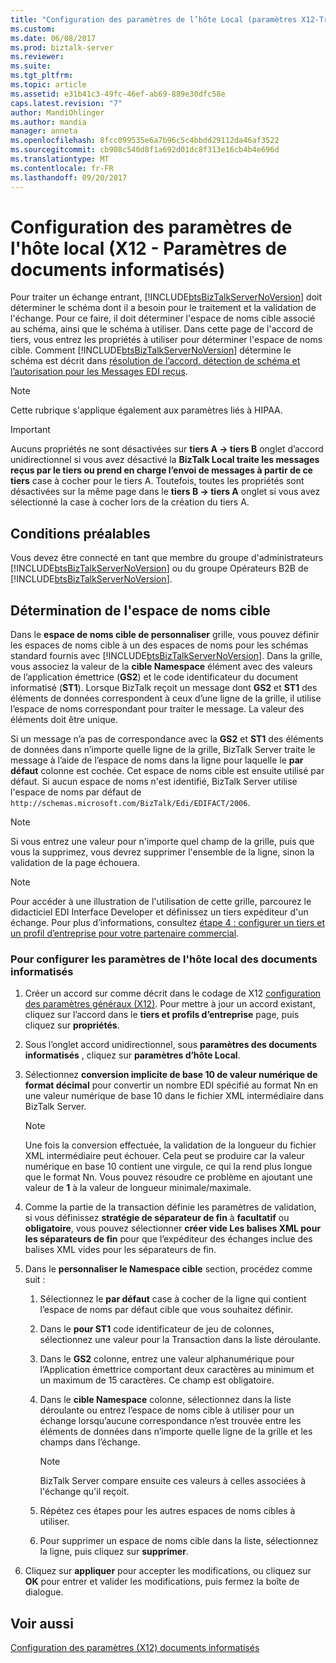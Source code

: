 ```yaml
---
title: "Configuration des paramètres de l’hôte Local (paramètres X12-Transaction) | Documents Microsoft"
ms.custom: 
ms.date: 06/08/2017
ms.prod: biztalk-server
ms.reviewer: 
ms.suite: 
ms.tgt_pltfrm: 
ms.topic: article
ms.assetid: e31b41c3-49fc-46ef-ab69-889e30dfc58e
caps.latest.revision: "7"
author: MandiOhlinger
ms.author: mandia
manager: anneta
ms.openlocfilehash: 8fcc099535e6a7b96c5c4bbdd29112da46af3522
ms.sourcegitcommit: cb908c540d8f1a692d01dc8f313e16cb4b4e696d
ms.translationtype: MT
ms.contentlocale: fr-FR
ms.lasthandoff: 09/20/2017
---
```

# <a name="configuring-local-host-settings-x12-transaction-set-settings"></a>Configuration des paramètres de l'hôte local (X12 - Paramètres de documents informatisés)
Pour traiter un échange entrant, [!INCLUDE[btsBizTalkServerNoVersion](../includes/btsbiztalkservernoversion-md.md)] doit déterminer le schéma dont il a besoin pour le traitement et la validation de l'échange. Pour ce faire, il doit déterminer l'espace de noms cible associé au schéma, ainsi que le schéma à utiliser. Dans cette page de l'accord de tiers, vous entrez les propriétés à utiliser pour déterminer l'espace de noms cible. Comment [!INCLUDE[btsBizTalkServerNoVersion](../includes/btsbiztalkservernoversion-md.md)] détermine le schéma est décrit dans [résolution de l’accord, détection de schéma et l’autorisation pour les Messages EDI reçus](../core/agreement-resolution-schema-discovery-and-authorization-for-received-edi.md).  
  
> [!NOTE]
>  Cette rubrique s'applique également aux paramètres liés à HIPAA.  
  
> [!IMPORTANT]
>  Aucuns propriétés ne sont désactivées sur **tiers A -> tiers B** onglet d’accord unidirectionnel si vous avez désactivé la **BizTalk Local traite les messages reçus par le tiers ou prend en charge l’envoi de messages à partir de ce tiers** case à cocher pour le tiers A. Toutefois, toutes les propriétés sont désactivées sur la même page dans le **tiers B -> tiers A** onglet si vous avez sélectionné la case à cocher lors de la création du tiers A.  
  
## <a name="prerequisites"></a>Conditions préalables  
 Vous devez être connecté en tant que membre du groupe d'administrateurs [!INCLUDE[btsBizTalkServerNoVersion](../includes/btsbiztalkservernoversion-md.md)] ou du groupe Opérateurs B2B de  [!INCLUDE[btsBizTalkServerNoVersion](../includes/btsbiztalkservernoversion-md.md)].  
  
## <a name="determining-the-target-namespace"></a>Détermination de l'espace de noms cible  
 Dans le **espace de noms cible de personnaliser** grille, vous pouvez définir les espaces de noms cible à un des espaces de noms pour les schémas standard fournis avec [!INCLUDE[btsBizTalkServerNoVersion](../includes/btsbiztalkservernoversion-md.md)]. Dans la grille, vous associez la valeur de la **cible Namespace** élément avec des valeurs de l’application émettrice (**GS2**) et le code identificateur du document informatisé (**ST1**). Lorsque BizTalk reçoit un message dont **GS2** et **ST1** des éléments de données correspondent à ceux d’une ligne de la grille, il utilise l’espace de noms correspondant pour traiter le message. La valeur des éléments doit être unique.  
  
 Si un message n’a pas de correspondance avec la **GS2** et **ST1** des éléments de données dans n’importe quelle ligne de la grille, BizTalk Server traite le message à l’aide de l’espace de noms dans la ligne pour laquelle le **par défaut** colonne est cochée. Cet espace de noms cible est ensuite utilisé par défaut. Si aucun espace de noms n'est identifié, BizTalk Server utilise l'espace de noms par défaut de `http://schemas.microsoft.com/BizTalk/Edi/EDIFACT/2006`.  
  
> [!NOTE]
>  Si vous entrez une valeur pour n'importe quel champ de la grille, puis que vous la supprimez, vous devrez supprimer l'ensemble de la ligne, sinon la validation de la page échouera.  
  
> [!NOTE]
>  Pour accéder à une illustration de l'utilisation de cette grille, parcourez le didacticiel EDI Interface Developer et définissez un tiers expéditeur d'un échange. Pour plus d’informations, consultez [étape 4 : configurer un tiers et un profil d’entreprise pour votre partenaire commercial](../core/step-4-configure-a-party-and-business-profile-for-your-trading-partner1.md).  
  
### <a name="to-configure-local-host-settings-for-transaction-sets"></a>Pour configurer les paramètres de l'hôte local des documents informatisés  
  
1.  Créer un accord sur comme décrit dans le codage de X12 [configuration des paramètres généraux (X12)](../core/configuring-general-settings-x12.md). Pour mettre à jour un accord existant, cliquez sur l’accord dans le **tiers et profils d’entreprise** page, puis cliquez sur **propriétés**.  
  
2.  Sous l’onglet accord unidirectionnel, sous **paramètres des documents informatisés** , cliquez sur **paramètres d’hôte Local**.  
  
3.  Sélectionnez **conversion implicite de base 10 de valeur numérique de format décimal** pour convertir un nombre EDI spécifié au format Nn en une valeur numérique de base 10 dans le fichier XML intermédiaire dans BizTalk Server.  
  
    > [!NOTE]
    >  Une fois la conversion effectuée, la validation de la longueur du fichier XML intermédiaire peut échouer. Cela peut se produire car la valeur numérique en base 10 contient une virgule, ce qui la rend plus longue que le format Nn. Vous pouvez résoudre ce problème en ajoutant une valeur de **1** à la valeur de longueur minimale/maximale.  
  
4.  Comme la partie de la transaction définie les paramètres de validation, si vous définissez **stratégie de séparateur de fin** à **facultatif** ou **obligatoire**, vous pouvez sélectionner **créer vide Les balises XML pour les séparateurs de fin** pour que l’expéditeur des échanges inclue des balises XML vides pour les séparateurs de fin.  
  
5.  Dans le **personnaliser le Namespace cible** section, procédez comme suit :  
  
    1.  Sélectionnez le **par défaut** case à cocher de la ligne qui contient l’espace de noms par défaut cible que vous souhaitez définir.  
  
    2.  Dans le **pour ST1** code identificateur de jeu de colonnes, sélectionnez une valeur pour la Transaction dans la liste déroulante.  
  
    3.  Dans le **GS2** colonne, entrez une valeur alphanumérique pour l’Application émettrice comportant deux caractères au minimum et un maximum de 15 caractères. Ce champ est obligatoire.  
  
    4.  Dans le **cible Namespace** colonne, sélectionnez dans la liste déroulante ou entrez l’espace de noms cible à utiliser pour un échange lorsqu’aucune correspondance n’est trouvée entre les éléments de données dans n’importe quelle ligne de la grille et les champs dans l’échange.  
  
        > [!NOTE]
        >  BizTalk Server compare ensuite ces valeurs à celles associées à l'échange qu'il reçoit.  
  
    5.  Répétez ces étapes pour les autres espaces de noms cibles à utiliser.  
  
    6.  Pour supprimer un espace de noms cible dans la liste, sélectionnez la ligne, puis cliquez sur **supprimer**.  
  
6.  Cliquez sur **appliquer** pour accepter les modifications, ou cliquez sur **OK** pour entrer et valider les modifications, puis fermez la boîte de dialogue.  
  
## <a name="see-also"></a>Voir aussi  
 [Configuration des paramètres (X12) documents informatisés](../core/configuring-transaction-set-settings-x12.md)